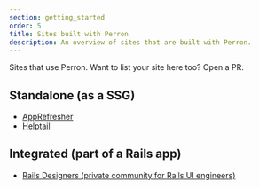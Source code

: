 ```yaml
---
section: getting_started
order: 5
title: Sites built with Perron
description: An overview of sites that are built with Perron.
---
```


Sites that use Perron. Want to list your site here too? Open a PR.

## Standalone (as a SSG)

- [AppRefresher](https://apprefresher.com)
- [Helptail](https://helptail.com)


## Integrated (part of a Rails app)

- [Rails Designers (private community for Rails UI engineers)](https://railsdesigners.com)
